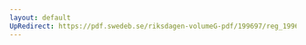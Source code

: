 ```yaml
---
layout: default
UpRedirect: https://pdf.swedeb.se/riksdagen-volumeG-pdf/199697/reg_199697/reg_199697_0299.pdf
---
```

